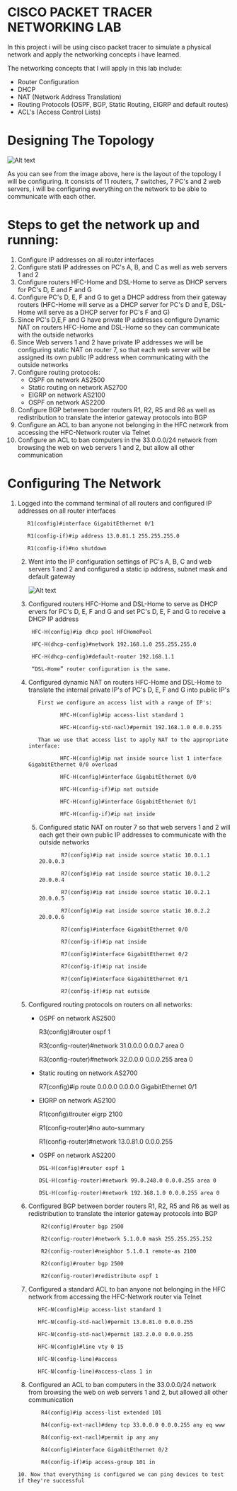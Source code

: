 # CISCO PACKET TRACER NETWORKING LAB
In this project i will be using cisco packet tracer to simulate a physical network and apply the networking concepts i have learned.

The networking concepts that I will apply in this lab include:
 - Router Configuration
 - DHCP
 - NAT (Network Address Translation)
 - Routing Protocols (OSPF, BGP, Static Routing, EIGRP and default routes)
 - ACL's (Access Control Lists)


# Designing The Topology
![Alt text](https://github.com/user-attachments/assets/1703f6e5-9853-494c-ab78-2f83d094ccb6)

As you can see from the image above, here is the layout of the topology I will be configuring.
It consists of 11 routers, 7 switches, 7 PC's and 2 web servers, i will be configuring everything on the network to be able to communicate with each other. 

# Steps to get the network up and running:
 1. Configure IP addresses on all router interfaces
 2. Configure stati IP addresses on PC's A, B, and C as well as web servers 1 and 2
 3. Configure routers HFC-Home and DSL-Home to serve as DHCP servers for PC's D, E and F and G
 4. Configure PC's D, E, F and G to get a DHCP address from their gateway routers (HFC-Home will serve as a DHCP server for PC's D and E, DSL-Home 
    will serve as a DHCP server for PC's F and G)
 5. Since PC's D,E,F and G have private IP addresses configure Dynamic NAT on routers HFC-Home and DSL-Home so they can communicate with the outside networks
 6. Since Web servers 1 and 2 have private IP addresses we will be configuring static NAT on router 7, so that each web server will be assigned its own public IP address when communicating with the outside networks
 7. Configure routing protocols:
    - OSPF on network AS2500
    - Static routing on network AS2700
    - EIGRP on network AS2100
    - OSPF on network AS2200
8. Configure BGP between border routers R1, R2, R5 and R6 as well as redistribution to translate the interior gateway protocols into BGP
9. Configure an ACL to ban anyone not belonging in the HFC network from accessing the HFC-Network router
   via Telnet
10. Configure an ACL to ban computers in the 33.0.0.0/24 network from browsing the web on web servers 1 and 2, but allow all other
communication


# Configuring The Network
1. Logged into the command terminal of all routers and configured IP addresses on all router interfaces

          R1(config)#interface GigabitEthernet 0/1
   
          R1(config-if)#ip address 13.0.81.1 255.255.255.0
   
          R1(config-if)#no shutdown


   2. Went into the IP configuration settings of PC's A, B, C and web servers 1 and 2 and configured a static ip address, subnet mask and default 
      gateway

      ![Alt text](https://github.com/user-attachments/assets/6cbac32e-2da7-4a5b-8445-1cb205fcd638)


   3. Configured routers HFC-Home and DSL-Home to serve as DHCP ervers for PC's D, E, F and G and set PC's D, E, F and G to receive a DHCP IP 
      address
  
           HFC-H(config)#ip dhcp pool HFCHomePool

           HFC-H(dhcp-config)#network 192.168.1.0 255.255.255.0

           HFC-H(dhcp-config)#default-router 192.168.1.1

           “DSL-Home” router configuration is the same.


   4. Configured dynamic NAT on routers HFC-Home and DSL-Home to translate the internal private IP's of PC's D, E, F and G into public IP's

             First we configure an access list with a range of IP's:

                    HFC-H(config)#ip access-list standard 1
              
                    HFC-H(config-std-nacl)#permit 192.168.1.0 0.0.0.255

             Than we use that access list to apply NAT to the appropriate interface:

                    HFC-H(config)#ip nat inside source list 1 interface GigabitEthernet 0/0 overload
              
                    HFC-H(config)#interface GigabitEthernet 0/0
              
                    HFC-H(config-if)#ip nat outside
              
                    HFC-H(config)#interface GigabitEthernet 0/1
              
                    HFC-H(config-if)#ip nat inside

      5. Configured static NAT on router 7 so that web servers 1 and 2 will each get their own public IP addresses to communicate with the outside 
         networks
     
                    R7(config)#ip nat inside source static 10.0.1.1 20.0.0.3

                    R7(config)#ip nat inside source static 10.0.1.2 20.0.0.4
                    
                    R7(config)#ip nat inside source static 10.0.2.1 20.0.0.5
                    
                    R7(config)#ip nat inside source static 10.0.2.2 20.0.0.6
                    
                    R7(config)#interface GigabitEthernet 0/0
                    
                    R7(config-if)#ip nat inside
                    
                    R7(config)#interface GigabitEthernet 0/2
                    
                    R7(config-if)#ip nat inside
                    
                    R7(config)#interface GigabitEthernet 0/1
                    
                    R7(config-if)#ip nat outside 


    6. Configured routing protocols on routers on all networks:
          - OSPF on network AS2500

               R3(config)#router ospf 1

               R3(config-router)#network 31.0.0.0 0.0.0.7 area 0

               R3(config-router)#network 32.0.0.0 0.0.0.255 area 0
         
          - Static routing on network AS2700

              R7(config)#ip route 0.0.0.0 0.0.0.0 GigabitEthernet 0/1
         
          - EIGRP on network AS2100

              R1(config)#router eigrp 2100

               R1(config-router)#no auto-summary
   
               R1(config-router)#network 13.0.81.0 0.0.0.255
         
          - OSPF on network AS2200

                DSL-H(config)#router ospf 1

                DSL-H(config-router)#network 99.0.248.0 0.0.0.255 area 0

                DSL-H(config-router)#network 192.168.1.0 0.0.0.255 area 0


      7. Configured BGP between border routers R1, R2, R5 and R6 as well as redistribution to translate the interior gateway protocols into BGP

                 R2(config)#router bgp 2500

                 R2(config-router)#network 5.1.0.0 mask 255.255.255.252
                 
                 R2(config-router)#neighbor 5.1.0.1 remote-as 2100

                 R2(config)#router bgp 2500
                 
                 R2(config-router)#redistribute ospf 1
      
      
      8.  Configured a standard ACL to ban anyone not belonging in the HFC network from accessing the HFC-Network router
          via Telnet


                 HFC-N(config)#ip access-list standard 1

                 HFC-N(config-std-nacl)#permit 13.0.81.0 0.0.0.255
                 
                 HFC-N(config-std-nacl)#permit 183.2.0.0 0.0.0.255
                 
                 HFC-N(config)#line vty 0 15
                 
                 HFC-N(config-line)#access
                 
                 HFC-N(config-line)#access-class 1 in


      9. Configured an ACL to ban computers in the 33.0.0.0/24 network from browsing the web on web servers 1 and 2, but allowed all other
         communication

                 R4(config)#ip access-list extended 101

                 R4(config-ext-nacl)#deny tcp 33.0.0.0 0.0.0.255 any eq www
                 
                 R4(config-ext-nacl)#permit ip any any
                 
                 R4(config)#interface GigabitEthernet 0/2
                 
                 R4(config-if)#ip access-group 101 in

       10. Now that everything is configured we can ping devices to test if they're successful

